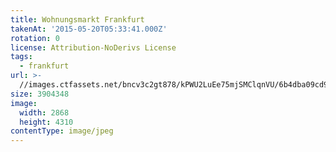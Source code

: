 ```yaml
---
title: Wohnungsmarkt Frankfurt
takenAt: '2015-05-20T05:33:41.000Z'
rotation: 0
license: Attribution-NoDerivs License
tags:
  - frankfurt
url: >-
  //images.ctfassets.net/bncv3c2gt878/kPWU2LuEe75mjSMClqnVU/6b4dba09cd9c6badbea6cf750d6a89bd/wohnungsmarkt-frankfurt_17703002549_o
size: 3904348
image:
  width: 2868
  height: 4310
contentType: image/jpeg
---
```


